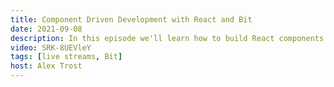 ```yaml
---
title: Component Driven Development with React and Bit
date: 2021-09-08
description: In this episode we'll learn how to build React components with Bit so that we can more easily scale our websites and apps!
video: SRK-8UEVleY
tags: [live streams, Bit]
host: Alex Trost
---
```

